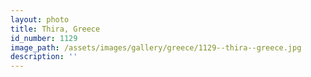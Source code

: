 ```yaml
---
layout: photo
title: Thira, Greece
id_number: 1129
image_path: /assets/images/gallery/greece/1129--thira--greece.jpg
description: ''
---
```

